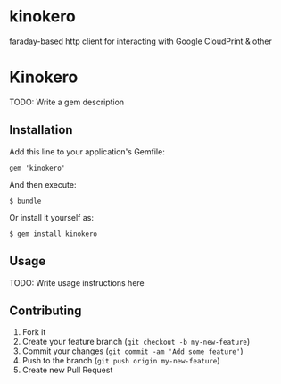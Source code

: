 kinokero
========

faraday-based http client for interacting with Google CloudPrint &amp; other

# Kinokero

TODO: Write a gem description

## Installation

Add this line to your application's Gemfile:

    gem 'kinokero'

And then execute:

    $ bundle

Or install it yourself as:

    $ gem install kinokero

## Usage

TODO: Write usage instructions here

## Contributing

1. Fork it
2. Create your feature branch (`git checkout -b my-new-feature`)
3. Commit your changes (`git commit -am 'Add some feature'`)
4. Push to the branch (`git push origin my-new-feature`)
5. Create new Pull Request
